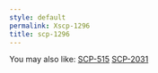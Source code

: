 ```yaml
---
style: default
permalink: Xscp-1296
title: scp-1296
---
```

You may also like:
[SCP-515](http://scp-wiki.net/scp-515)
[SCP-2031](http://scp-wiki.net/scp-2031)